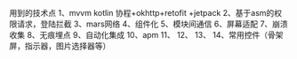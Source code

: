 用到的技术点
1、mvvm kotlin 协程+okhttp+retofit +jetpack
2、基于asm的权限请求，登陆拦截
3、mars网络
4、组件化
5、模块间通信
6、屏幕适配
7、崩溃收集
8、无痕埋点
9、自动化集成
10、apm
11、
12、
13、
14、常用控件（骨架屏，指示器，图片选择器等）